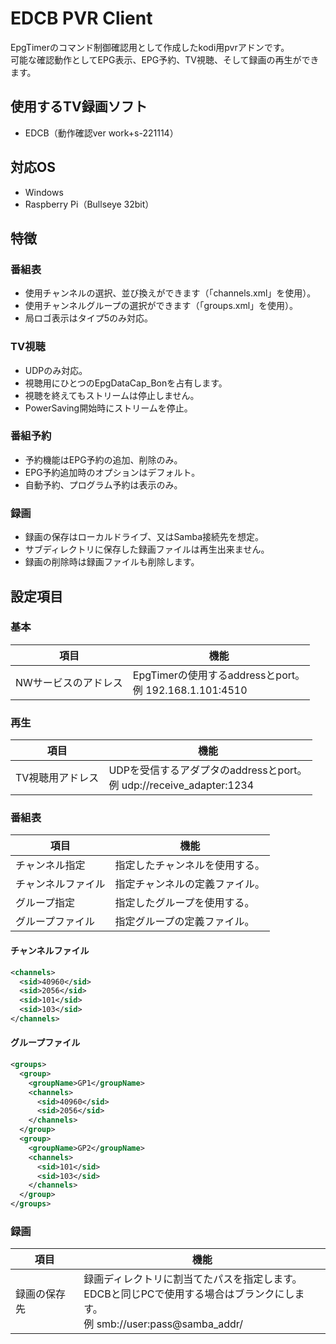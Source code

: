 # EDCB PVR Client
EpgTimerのコマンド制御確認用として作成したkodi用pvrアドンです。  
可能な確認動作としてEPG表示、EPG予約、TV視聴、そして録画の再生ができます。  

## 使用するTV録画ソフト
 - EDCB（動作確認ver work+s-221114）

## 対応OS
 - Windows
 - Raspberry Pi（Bullseye 32bit）

## 特徴
### 番組表
 - 使用チャンネルの選択、並び換えができます（「channels.xml」を使用）。
 - 使用チャンネルグループの選択ができます（「groups.xml」を使用）。
 - 局ロゴ表示はタイプ5のみ対応。

### TV視聴
- UDPのみ対応。
- 視聴用にひとつのEpgDataCap_Bonを占有します。
- 視聴を終えてもストリームは停止しません。
- PowerSaving開始時にストリームを停止。

### 番組予約
 - 予約機能はEPG予約の追加、削除のみ。
 - EPG予約追加時のオプションはデフォルト。
 - 自動予約、プログラム予約は表示のみ。

### 録画
 - 録画の保存はローカルドライブ、又はSamba接続先を想定。
 - サブディレクトリに保存した録画ファイルは再生出来ません。
 - 録画の削除時は録画ファイルも削除します。

## 設定項目
### 基本
| 項目 | 機能 |
----|----
| NWサービスのアドレス | EpgTimerの使用するaddressとport。<br>例 192.168.1.101:4510 |

### 再生
| 項目 | 機能 |
----|----
| TV視聴用アドレス | UDPを受信するアダプタのaddressとport。<br>例 udp://receive_adapter:1234 |

### 番組表
| 項目 | 機能 |
----|----
| チャンネル指定 | 指定したチャンネルを使用する。 |
| チャンネルファイル | 指定チャンネルの定義ファイル。 |
| グループ指定 | 指定したグループを使用する。 |
| グループファイル | 指定グループの定義ファイル。 |

#### チャンネルファイル
```xml
<channels>
  <sid>40960</sid>
  <sid>2056</sid>
  <sid>101</sid>
  <sid>103</sid>
</channels>
```
#### グループファイル
```xml
<groups>
  <group>
	<groupName>GP1</groupName>
	<channels>
	  <sid>40960</sid>
	  <sid>2056</sid>
	</channels>
  </group>
  <group>
	<groupName>GP2</groupName>
	<channels>
	  <sid>101</sid>
	  <sid>103</sid>
	</channels>
  </group>
</groups>
```

### 録画
| 項目 | 機能 |
----|----
| 録画の保存先 | 録画ディレクトリに割当てたパスを指定します。<br>EDCBと同じPCで使用する場合はブランクにします。<br>例 smb://user:pass@samba_addr/ |
